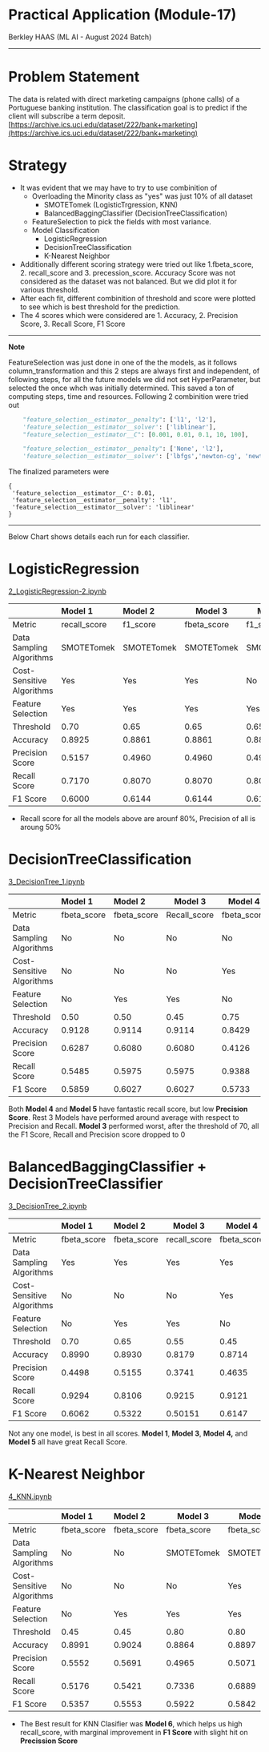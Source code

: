 # Practical Application (Module-17)
Berkley HAAS (ML AI - August 2024 Batch)

---

# Problem Statement
The data is related with direct marketing campaigns (phone calls) of a Portuguese banking institution. The classification goal is to predict if the client will subscribe a term deposit.<br>
[https://archive.ics.uci.edu/dataset/222/bank+marketing](https://archive.ics.uci.edu/dataset/222/bank+marketing)


# Strategy

- It was evident that we may have to try to use combinition of 
  - Overloading the Minority class as "yes" was just 10% of all dataset
    - SMOTETomek (LogisticTrgression, KNN)
    - BalancedBaggingClassifier (DecisionTreeClassification)
  - FeatureSelection to pick the fields with most variance.
  - Model Classification
    - LogisticRegression
    - DecisionTreeClassification 
    - K-Nearest Neighbor
- Additionally different scoring strategy were tried out like 1.fbeta_score, 2. recall_score and 3. precession_score. Accuracy Score was not considered as the dataset was not balanced. But we did plot it for various threshold.
- After each fit, different combinition of threshold and score were plotted to see which is best threshold for the prediction.
- The 4 scores which were considered are 1. Accuracy, 2. Precision Score, 3. Recall Score, F1 Score

---

**Note**

FeatureSelection was just done in one of the the models, as it follows column_transformation and this 2 steps are always first and   independent, of following steps, for all the future models we did not set HyperParameter, but selected the once whch was initially determined. This saved a ton of computing steps, time and resources. Following 2 combinition were tried out

```python
    "feature_selection__estimator__penalty": ['l1', 'l2'],
    'feature_selection__estimator__solver': ['liblinear'],
    "feature_selection__estimator__C": [0.001, 0.01, 0.1, 10, 100],    
```

```python
    "feature_selection__estimator__penalty": ['None', 'l2'],
    'feature_selection__estimator__solver': ['lbfgs','newton-cg', 'newton-cholesky'],
```

The finalized parameters were

```text
{
 'feature_selection__estimator__C': 0.01,
 'feature_selection__estimator__penalty': 'l1',
 'feature_selection__estimator__solver': 'liblinear'
}
```

---

Below Chart shows details each run for each classifier.

# LogisticRegression

[2_LogisticRegression-2.ipynb](2_LogisticRegression-2.ipynb)

|                           | Model 1      | Model 2    | Model 3     | Model 4    | Model 5    | Model 6    |
| :------------------------ | :----------- | :--------- | ----------- | ---------- | ---------- | ---------- |
| Metric                    | recall_score | f1_score   | fbeta_score | f1_score   | f1_score   | f1_score   |
| Data Sampling Algorithms  | SMOTETomek   | SMOTETomek | SMOTETomek  | SMOTETomek | SMOTETomek | SMOTETomek |
| Cost-Sensitive Algorithms | Yes          | Yes        | Yes         | No         | No         | Yes        |
| Feature Selection         | Yes          | Yes        | Yes         | Yes        | No         | No         |
| Threshold                 | 0.70         | 0.65       | 0.65        | 0.65       | 0.65       | 0.65       |
| Accuracy                  | 0.8925       | 0.8861     | 0.8861      | 0.8861     | 0.8841     | 0.8841     |
| Precision Score           | 0.5157       | 0.4960     | 0.4960      | 0.4960     | 0.4904     | 0.4904     |
| Recall Score              | 0.7170       | 0.8070     | 0.8070      | 0.8070     | 0.7991     | 0.7991     |
| F1 Score                  | 0.6000       | 0.6144     | 0.6144      | 0.6144     | 0.6078     | 0.6078     |

- Recall score for all the models above are arounf 80%, Precision of all is aroung 50%

# DecisionTreeClassification

[3_DecisionTree_1.ipynb](3_DecisionTree_1.ipynb)

|                           | Model 1     | Model 2     | Model 3      | Model 4     | Model 5     |
| :------------------------ | :---------- | :---------- | ------------ | ----------- | ----------- |
| Metric                    | fbeta_score | fbeta_score | Recall_score | fbeta_score | fbeta_score |
| Data Sampling Algorithms  | No          | No          | No           | No          | No          |
| Cost-Sensitive Algorithms | No          | No          | No           | Yes         | Yes         |
| Feature Selection         | No          | Yes         | Yes          | No          | Yes         |
| Threshold                 | 0.50        | 0.50        | 0.45         | 0.75        | 0.77        |
| Accuracy                  | 0.9128      | 0.9114      | 0.9114       | 0.8429      | 0.8385      |
| Precision Score           | 0.6287      | 0.6080      | 0.6080       | 0.4126      | 0.4065      |
| Recall Score              | 0.5485      | 0.5975      | 0.5975       | 0.9388      | 0.9488      |
| F1 Score                  | 0.5859      | 0.6027      | 0.6027       | 0.5733      | 0.5692      |

Both **Model 4** and **Model 5** have fantastic recall score, but low **Precision Score**. Rest 3 Models have performed around average with respect to Precision and Recall. **Model 3** performed worst, after the threshold of 70, all the F1 Score, Recall and Precision score dropped to 0



# BalancedBaggingClassifier + DecisionTreeClassifier

[3_DecisionTree_2.ipynb](3_DecisionTree_2.ipynb)

|                           | Model 1     | Model 2     | Model 3      | Model 4     | Model 5     | Model 6         |
| :------------------------ | :---------- | :---------- | ------------ | ----------- | ----------- | --------------- |
| Metric                    | fbeta_score | fbeta_score | recall_score | fbeta_score | fbeta_score | precision_score |
| Data Sampling Algorithms  | Yes         | Yes         | Yes          | Yes         | Yes         | Yes             |
| Cost-Sensitive Algorithms | No          | No          | No           | Yes         | Yes         | Yes             |
| Feature Selection         | No          | Yes         | Yes          | No          | Yes         | Yes             |
| Threshold                 | 0.70        | 0.65        | 0.55         | 0.45        | 0.45        | 0.40            |
| Accuracy                  | 0.8990      | 0.8930      | 0.8179       | 0.8714      | 0.8674      | 0.9059          |
| Precision Score           | 0.4498      | 0.5155      | 0.3741       | 0.4635      | 0.4549      | 0.5718          |
| Recall Score              | 0.9294      | 0.8106      | 0.9215       | 0.9121      | 0.9049      | 0.6501          |
| F1 Score                  | 0.6062      | 0.5322      | 0.50151      | 0.6147      | 0.6054      | 0.6084          |

Not any one model, is best in all scores. **Model 1**, **Model 3**, **Model 4,** and **Model 5** all have great Recall Score.  



# K-Nearest Neighbor

[4_KNN.ipynb](4_KNN.ipynb)

|                           | Model 1     | Model 2     | Model 3     | Model 4     | Model 5      | Model 6    |
| :------------------------ | :---------- | :---------- | ----------- | ----------- | ------------ | ---------- |
| Metric                    | fbeta_score | fbeta_score | fbeta_score | fbeta_score | recall_score | f1_score   |
| Data Sampling Algorithms  | No          | No          | SMOTETomek  | SMOTETomek  | SMOTETomek   | SMOTETomek |
| Cost-Sensitive Algorithms | No          | No          | No          | Yes         | Yes          | Yes        |
| Feature Selection         | No          | Yes         | Yes         | Yes         | Yes          | Yes        |
| Threshold                 | 0.45        | 0.45        | 0.80        | 0.80        | 0.75         | 0.70       |
| Accuracy                  | 0.8991      | 0.9024      | 0.8864      | 0.8897      | 0.8830       | 0.8750     |
| Precision Score           | 0.5552      | 0.5691      | 0.4965      | 0.5071      | 0.4873       | 0.4677     |
| Recall Score              | 0.5176      | 0.5421      | 0.7336      | 0.6889      | 0.7760       | 0.8092     |
| F1 Score                  | 0.5357      | 0.5553      | 0.5922      | 0.5842      | 0.5987       | 0.5928     |

- The Best result for KNN Clasifier was **Model 6**, which helps us high recall_score, with marginal improvement in **F1 Score** with slight hit on **Precission Score**
